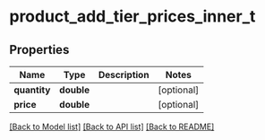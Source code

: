 # product_add_tier_prices_inner_t

## Properties
Name | Type | Description | Notes
------------ | ------------- | ------------- | -------------
**quantity** | **double** |  | [optional] 
**price** | **double** |  | [optional] 

[[Back to Model list]](../README.md#documentation-for-models) [[Back to API list]](../README.md#documentation-for-api-endpoints) [[Back to README]](../README.md)


